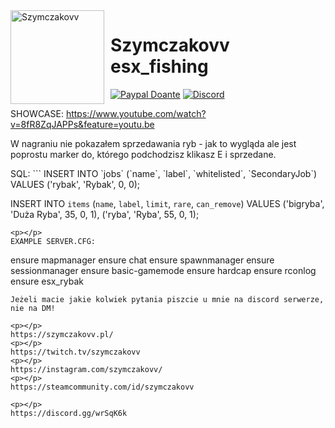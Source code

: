 <img width="150" height="150" align="left" style="float: left; margin: 0 10px 0 0;" alt="Szymczakovv" src="https://i.imgur.com/42AnCgD.jpg">  

# Szymczakovv esx_fishing
[![Paypal Doante](https://img.shields.io/badge/paypal-donate-blue.svg)](https://www.paypal.me/oplatyprimerp)
[![Discord](https://discordapp.com/api/guilds/252317073814978561/embed.png)](https://discord.gg/wrSqK6k)

SHOWCASE: https://www.youtube.com/watch?v=8fR8ZqJAPPs&feature=youtu.be
<p></p>
W nagraniu nie pokazałem sprzedawania ryb - jak to wygląda ale jest poprostu marker do, którego podchodzisz klikasz E i sprzedane.
<p></p>
SQL:
```
INSERT INTO `jobs` (`name`, `label`, `whitelisted`, `SecondaryJob`) VALUES
('rybak', 'Rybak', 0, 0);

INSERT INTO `items` (`name`, `label`, `limit`, `rare`, `can_remove`) VALUES
('bigryba', 'Duża Ryba', 35, 0, 1),
('ryba', 'Ryba', 55, 0, 1);
```
<p></p>
EXAMPLE SERVER.CFG:
```
ensure mapmanager
ensure chat
ensure spawnmanager
ensure sessionmanager
ensure basic-gamemode
ensure hardcap
ensure rconlog
ensure esx_rybak
```
Jeżeli macie jakie kolwiek pytania piszcie u mnie na discord serwerze, nie na DM!

<p></p>
https://szymczakovv.pl/
<p></p>
https://twitch.tv/szymczakovv
<p></p>
https://instagram.com/szymczakovv/
<p></p>
https://steamcommunity.com/id/szymczakovv

<p></p>
https://discord.gg/wrSqK6k
